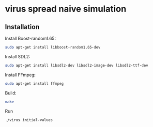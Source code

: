 # virus spread naive simulation

## Installation
Install Boost-random1.65:
```bash
sudo apt-get install libboost-random1.65-dev
```

Install SDL2:
```bash
sudo apt-get install libsdl2-dev libsdl2-image-dev libsdl2-ttf-dev
```

Install FFmpeg:
```bash
sudo apt-get install ffmpeg
```

Build:
```bash
make
```

Run
```bash
./virus initial-values
```
